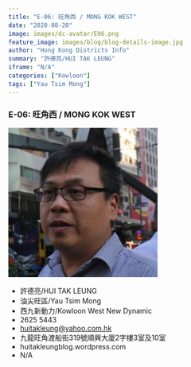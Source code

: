 ```yaml
---
title: "E-06: 旺角西 / MONG KOK WEST"
date: "2020-08-20"
image: images/dc-avatar/E06.png
feature_image: images/blog/blog-details-image.jpg
author: "Hong Kong Districts Info"
summary: "許德亮/HUI TAK LEUNG"
iframe: "N/A"
categories: ["Kowloon"]
tags: ["Yau Tsim Mong"]
---
```


### E-06: 旺角西 / MONG KOK WEST  
![](/images/dc-avatar/E06.png)  

 - 許德亮/HUI TAK LEUNG  
 - 油尖旺區/Yau Tsim Mong  
 - 西九新動力/Kowloon West New Dynamic  
 - 2625 5443  
 - huitakleung@yahoo.com.hk  
 - 九龍旺角渡船街319號順興大廈2字樓3室及10室  
 - huitakleungblog.wordpress.com  
 - N/A

